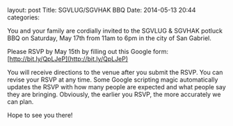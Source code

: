 layout: post
Title: SGVLUG/SGVHAK BBQ
Date: 2014-05-13 20:44
categories: 

You and your family are cordially invited to the SGVLUG & SGVHAK potluck BBQ on Saturday, May 17th from 11am to 6pm in the city of San Gabriel.

Please RSVP by May 15th by filling out this Google form: [http://bit.ly/QpLJeP](http://bit.ly/QpLJeP)

You will receive directions to the venue after you submit the RSVP.  You can revise your RSVP at any time. Some Google scripting magic automatically updates the RSVP with how many people are expected and what people say they are bringing. Obviously, the earlier you RSVP, the more accurately we can plan.

Hope to see you there!

